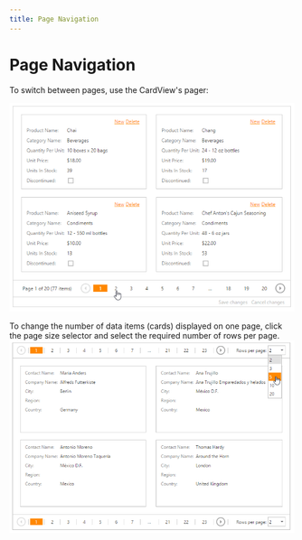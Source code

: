 ```yaml
---
title: Page Navigation
---
```

# Page Navigation
To switch between pages, use the CardView's pager:

![EUD_CardView_Pager](../../../images/img121525.png)

To change the number of data items (cards) displayed on one page, click the page size selector and select the required number of rows per page.
![EUD_CardView_PageSize](../../../images/img121526.png)